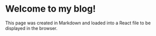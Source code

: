 # Welcome to my blog!
This page was created in Markdown and loaded into a React file to be displayed in the browser.